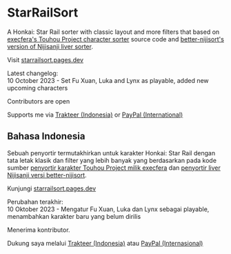 # StarRailSort
A Honkai: Star Rail sorter with classic layout and more filters that based on [execfera's Touhou Project character sorter](https://tohosort.frelia.my/) source code and [better-nijisort's version of Nijisanji liver sorter](https://better-nijisort/pages.dev).

Visit [starrailsort.pages.dev](https://starrailsort.pages.dev/)

Latest changelog:<br>
10 October 2023 - Set Fu Xuan, Luka and Lynx as playable, added new upcoming characters

Contributors are open

Supports me via [Trakteer (Indonesia)](https://trakteer.id/ufalsalman/tip) or [PayPal (International)](https://paypal.me/ufalsalman)

## Bahasa Indonesia

Sebuah penyortir termutakhirkan untuk karakter Honkai: Star Rail dengan tata letak klasik dan  filter yang lebih banyak yang berdasarkan pada kode sumber [penyortir karakter Touhou Project milik execfera](https://tohosort.frelia.my/) dan [penyortir liver Nijisanji versi better-nijisort](https://better-nijisort/pages.dev).

Kunjungi [starrailsort.pages.dev](https://starrailsort.pages.dev/)

Perubahan terakhir:<br>
10 Oktober 2023 - Mengatur Fu Xuan, Luka dan Lynx sebagai playable, menambahkan karakter baru yang belum dirilis

Menerima kontributor.

Dukung saya melalui [Trakteer (Indonesia)](https://trakteer.id/ufalsalman/tip) atau [PayPal (Internasional)](https://paypal.me/ufalsalman)
